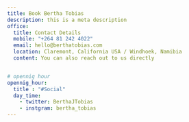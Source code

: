 ```yaml
---
title: Book Bertha Tobias
description: this is a meta description
office:
  title: Contact Details
  mobile: "+264 81 242 4022"
  email: hello@berthatobias.com
  location: Claremont, California USA / Windhoek, Namibia
  content: You can also reach out to us directly


# opennig hour
opennig_hour:
  title : "#Social" 
  day_time:
    - twitter: BerthaJTobias 
    - instgram: bertha_tobias
---
```


